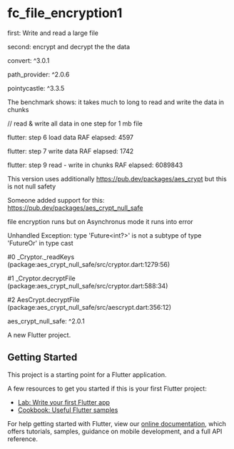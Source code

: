 # fc_file_encryption1

first: Write and read a large file

second: encrypt and decrypt the the data 

convert: ^3.0.1

path_provider: ^2.0.6

pointycastle: ^3.3.5

The benchmark shows: it takes much to long to read and write the data in chunks

// read & write all data in one step for 1 mb file

flutter: step 6 load data RAF elapsed: 4597

flutter: step 7 write data RAF elapsed: 1742

flutter: step 9 read - write in chunks RAF elapsed: 6089843

This version uses additionally https://pub.dev/packages/aes_crypt but this is not null safety

Someone added support for this: https://pub.dev/packages/aes_crypt_null_safe

file encryption runs but on Asynchronus mode it runs into error

Unhandled Exception: type 'Future<int?>' is not a subtype of type 'FutureOr<int>' in type cast

#0      _Cryptor._readKeys (package:aes_crypt_null_safe/src/cryptor.dart:1279:56)
<asynchronous suspension>

#1      _Cryptor.decryptFile (package:aes_crypt_null_safe/src/cryptor.dart:588:34)
<asynchronous suspension>

#2      AesCrypt.decryptFile (package:aes_crypt_null_safe/src/aescrypt.dart:356:12)
<asynchronous suspension>

aes_crypt_null_safe: ^2.0.1

A new Flutter project.

## Getting Started

This project is a starting point for a Flutter application.

A few resources to get you started if this is your first Flutter project:

- [Lab: Write your first Flutter app](https://flutter.dev/docs/get-started/codelab)
- [Cookbook: Useful Flutter samples](https://flutter.dev/docs/cookbook)

For help getting started with Flutter, view our
[online documentation](https://flutter.dev/docs), which offers tutorials,
samples, guidance on mobile development, and a full API reference.
